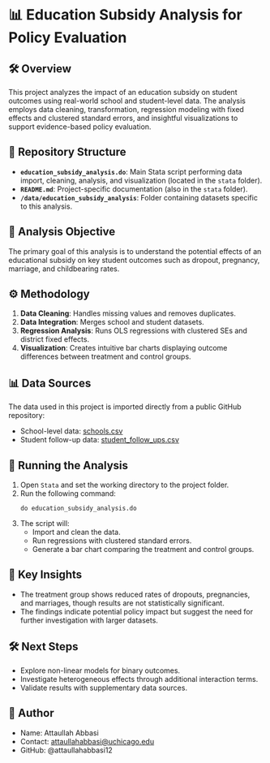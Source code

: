 # 📊 Education Subsidy Analysis for Policy Evaluation

## 🛠️ Overview
This project analyzes the impact of an education subsidy on student outcomes using real-world school and student-level data. The analysis employs data cleaning, transformation, regression modeling with fixed effects and clustered standard errors, and insightful visualizations to support evidence-based policy evaluation.

## 📂 Repository Structure
- **`education_subsidy_analysis.do`**: Main Stata script performing data import, cleaning, analysis, and visualization (located in the `stata` folder).
- **`README.md`**: Project-specific documentation (also in the `stata` folder).
- **`/data/education_subsidy_analysis`**: Folder containing datasets specific to this analysis.

## 🧠 Analysis Objective
The primary goal of this analysis is to understand the potential effects of an educational subsidy on key student outcomes such as dropout, pregnancy, marriage, and childbearing rates.

## ⚙️ Methodology
1. **Data Cleaning**: Handles missing values and removes duplicates.
2. **Data Integration**: Merges school and student datasets.
3. **Regression Analysis**: Runs OLS regressions with clustered SEs and district fixed effects.
4. **Visualization**: Creates intuitive bar charts displaying outcome differences between treatment and control groups.

## 📊 Data Sources
The data used in this project is imported directly from a public GitHub repository:
- School-level data: [schools.csv](https://raw.githubusercontent.com/attaullahabbasi12/adf-coding-samples/main/data/education_subsidy_analysis/schools.csv)
- Student follow-up data: [student_follow_ups.csv](https://raw.githubusercontent.com/attaullahabbasi12/adf-coding-samples/main/data/education_subsidy_analysis/student_follow_ups.csv)

## 🚀 Running the Analysis
1. Open `Stata` and set the working directory to the project folder.
2. Run the following command:
   ```
   do education_subsidy_analysis.do
   ```
3. The script will:
    - Import and clean the data.
    - Run regressions with clustered standard errors.
    - Generate a bar chart comparing the treatment and control groups.

## 🧾 Key Insights
- The treatment group shows reduced rates of dropouts, pregnancies, and marriages, though results are not statistically significant.
- The findings indicate potential policy impact but suggest the need for further investigation with larger datasets.

## 🛠️ Next Steps
- Explore non-linear models for binary outcomes.
- Investigate heterogeneous effects through additional interaction terms.
- Validate results with supplementary data sources.

## 👤 Author
- Name: Attaullah Abbasi
- Contact: attaullahabbasi@uchicago.edu
- GitHub: @attaullahabbasi12



